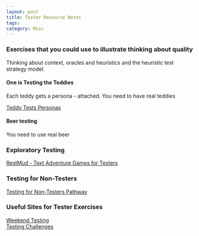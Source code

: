```yaml
---
layout: post
title: Tester Resource Notes
tags: 
category: Misc
---
```


### Exercises that you could use to illustrate thinking about quality

Thinking about context, oracles and heuristics and the heuristic test strategy model. 

#### One is Testing the Teddies 

Each teddy gets a persona - attached. 
You need to have real teddies 


<a href="{{ site.url }}/assets/documents/Teddy-Tests.zip">Teddy Tests Personas</a>

#### Beer testing  

You need to use real beer  

### Exploratory Testing  

[RestMud - Text Adventure Games for Testers](http://compendiumdev.co.uk/)  

### Testing for Non-Testers   

[Testing for Non-Testers Pathway](http://katrinatester.blogspot.co.nz/2015/11/testing-for-non-testers-pathway.html)  


### Useful Sites for Tester Exercises

[Weekend Testing](http://weekendtesting.com/)  
[Testing Challenges](http://testing-challenges.org/)  
